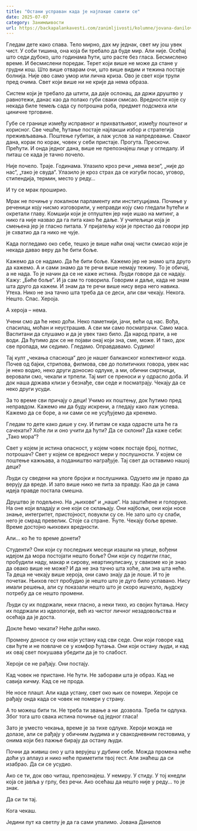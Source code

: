 ```yaml
---
title: "Остани усправан када је најлакше савити се"
date: 2025-07-07
category: Занимљивости
url: https://backapalankavesti.com/zanimljivosti/kolumne/jovana-danilov-kolumna/ostani-uspravan-najlakse-je-saviti-se/
---
```


Гледам дете како спава. Тело мирно, дах му једнак, свет му још увек чист. У соби тишина, она која би требало да буде мир. Али није. Осећај што седи дубоко, што годинама ћути, што расте без гласа. Бесмислено време. И бесмислени поредак. Терет који више не може да стане у грудни кош. Што више отварам очи, што више видим и тежина постаје болнија. Није ово само умор или лична криза. Ово је свет који трули пред очима. Свет који више ни не крије да нема образа.

Систем који је требало да штити, да даје ослонац, да држи друштво у равнотежи, данас као да полако губи сваки смисао. Вредности које су некада биле темељ сада су потрошна роба, предмет подсмеха или циничне трговине.

Губе се границе између исправног и прихватљивог, између поштеног и корисног. Све чешће, ћутање постаје најлакши избор и стратегија преживљавања. Поштење губитак, a лаж услов за напредовање. Сваког дана, корак по корак, човек у себи пристаје. Прогута. Прескочи. Прећути. И онда једног дана, више не препознајеш лице у огледалу. И питаш се када је тачно почело.

Није почело. Траје. Годинама. Улазило кроз речи „нема везе“, „није до нас“, „тако је свуда“. Улазило је кроз страх да се изгуби посао, уговор, стипендија, термин, место у реду…

И ту се мрак проширио.

Мрак не почиње у локалном парламенту или институцијама. Почиње у реченици коју нисмо изговорили, у неправди коју смо гледали ћутећи и окретали главу. Комшији који је отпуштен јер није ишао на митинг, а нико га није назвао да га пита како ће даље. У учитељици која је смењена јер је гласно питала. У пријатељу који је престао да говори јер је схватио да га нико не чује.

Kада погледамо око себе, тешко је више наћи онај чисти смисао који је некада давао веру да ће бити боље.

Кажемо да се надамо. Да ће бити боље. Кажемо јер не знамо шта друго да кажемо. А и сами знамо да те речи више немају тежину. То је обичај, а не нада. То је начин да се не каже истина. Људи говоре да се надају. Кажу: „Биће боље“. И ја сам то говорила. Говорим и даље, када не знам шта друго да кажем. И знам да те речи више нису вера него навика. Утеха. Нико не зна тачно шта треба да се деси, али сви чекају. Некога. Нешто. Спас. Хероја.

А хероја – нема.

Учени смо да ће неко доћи. Неко паметнији, јачи, већи од нас. Вођа, спасилац, моћан и неустрашив. А сви ми само посматрачи. Само маса. Васпитани да слушамо и да је увек тако било. Да народ прати, а не води. Да ћутимо док се не појави онај који зна, сме, може. И тако, док све пропада, ми седимо. Гледамо. Оправдавамо. Судимо!

Тај култ „чекања спасиоца“ део је нашег балканског колективног кода. Почев од бајки, стрипова, филмова, све до политичких говора, увек нас је неко водио, неко други доносио одлуке, а ми, обични смртници, веровали смо, чекали и трпели. Тај мит се преноси и у одрасло доба. И док наша држава клизи у безнађе, сви седе и посматрају. Чекају да се неко други усуди.

За то време сви причају о деци! Учимо их поштењу, док ћутимо пред неправдом. Кажемо им да буду искрени, а гледају како лаж успева. Кажемо да се боре, а ни сами се не усуђујемо да кренемо.

Гледам то дете како дише у сну. И питам се када одрасте шта ће га сачекати? Хоће ли и оно учити да ћути? Да се склони? Да каже себи: „Тако мора“?

Свет у којем је истина опасност, у којем човек постаје број, потпис, потрошач? Свет у којем се вредност мери у послушности. У којем се поштење кажњава, а подаништво награђује. Тај свет да оставимо нашој деци?

Људи су сведени на улоге бројки и послушника. Одузето им је право да верују да вреде. И зато више нико не пита за правду. Као да је сама идеја правде постала смешна.

Друштво је подељено. На „њихове“ и „наше“. На заштићене и голоруке. На оне који владају и оне који се склањају. Они најбољи, они који носе знање, интегритет, пристојност, повукли су се. Не зато што су слаби, него је смрад превелик. Стоје са стране. Ћуте. Чекају боље време. Време достојно њихових вредности.

Али… ко ће то време донети?

Студенти? Они који су последњих месеци изашли на улице, вођени идејом да мора постојати нешто боље? Они који су подигли глас, пробудили наду, макар и сирову, неартикулисану, у свакоме ко је знао да овако више не може? И да не зна тачно шта хоће, али зна шта неће. Та деца не чекају више хероја, они само знају да је лоше. И то је почетак. Њихов гест пробудио је нешто што је дуго било успавано. Нису имали решења, али су показали нешто што је скоро ишчезло, људску потребу да се нешто промени.

Људи су их подржали, неки гласно, а неки тихо, из својих ћутања. Нису их подржали из идеологије, већ из чистог личног незадовољства и осећаја да је доста.

Докле ћемо чекати? Неће доћи нико.

Промену доносе су они који устану кад сви седе. Они који говоре кад сви ћуте и не повлаче се у комфор ћутања. Они који остану људи, и кад их овај свет покушава убедити да је то слабост.

Хероји се не рађају. Они постају.

Кад човек не пристане. Не ћути. Не заборави шта је образ. Кад не савија кичму. Кад се не прода.

Не носе плашт. Али када устану, свет око њих се помери. Хероји се рађају онда када се човек не помери у страну.

А то можеш бити ти. Не треба ти звање a ни  дозвола. Треба ти одлука. Због тога што свака истина почиње од једног гласа!

Зато је уместо чекања, време је за тихе одлуке. Хероји можда не долазе, али се рађају у обичним људима и у свакодневним гестовима, у онима који без пажње бирају да остану људи.

Почни да живиш оно у шта верујеш у дубини себе. Можда промена неће доћи уз аплауз и нико неће приметити твој гест. Али знаћеш да си изабрао. Да си се усудио.

Ако се ти, док ово читаш, препознајеш. У немиру. У стиду. У тој кнедли која се јавља у грлу, без речи. Ако осећаш да нешто није у реду… то је знак.

Да си ти тај.

Кога чекаш.

Једини пут ка светлу је да га сами упалимо. Јована Данилов
